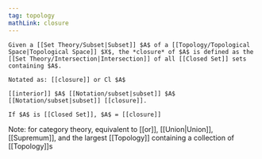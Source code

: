 ```yaml
---
tag: topology
mathLink: closure
---
```

```ad-def
Given a [[Set Theory/Subset|Subset]] $A$ of a [[Topology/Topological Space|Topological Space]] $X$, the *closure* of $A$ is defined as the [[Set Theory/Intersection|Intersection]] of all [[Closed Set]] sets containing $A$. 
```

```ad-not
Notated as: [[closure]] or Cl $A$
```

```ad-prop
[[interior]] $A$ [[Notation/subset|subset]] $A$ [[Notation/subset|subset]] [[closure]].
```

```ad-prop
If $A$ is [[Closed Set]], $A$ = [[closure]]
```

Note: for category theory, equivalent to [[or]], [[Union|Union]], [[Supremum]], and the largest [[Topology]] containing a collection of [[Topology]]s
